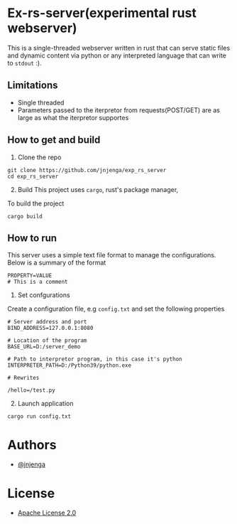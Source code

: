 # Ex-rs-server(experimental rust webserver)

This is a single-threaded webserver written in rust that can serve static files and dynamic content via python
or any interpreted language that can write to `stdout` :).

## Limitations

- Single threaded
- Parameters passed to the iterpretor from requests(POST/GET) are as large as what the iterpretor supportes


## How to get and build

1. Clone the repo
```
git clone https://github.com/jnjenga/exp_rs_server
cd exp_rs_server
```

2. Build
This project uses `cargo`, rust's package manager,

To build the project 

```
cargo build
```

## How to run

This server uses a simple text file format to manage the configurations. 
Below is a summary of the format

```
PROPERTY=VALUE
# This is a comment
```

1. Set confgurations

Create a configuration file, e.g `config.txt` and set the following properties

```
# Server address and port
BIND_ADDRESS=127.0.0.1:8080

# Location of the program
BASE_URL=D:/server_demo

# Path to interpretor program, in this case it's python
INTERPRETER_PATH=D:/Python39/python.exe

# Rewrites

/hello=/test.py
```

2. Launch application

```
cargo run config.txt
```

# Authors

- [@jnjenga](https://www.github.com/jnjenga)

# License

- [Apache License 2.0](https://choosealicense.com/licenses/apache-2.0/)


